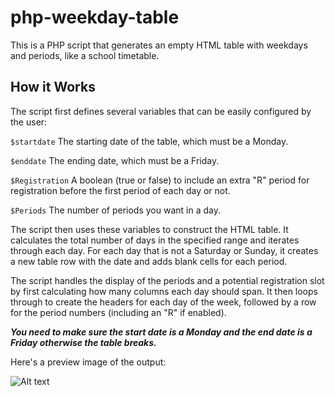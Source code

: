 # php-weekday-table

This is a PHP script that generates an empty HTML table with weekdays and periods, like a school timetable.

## How it Works
The script first defines several variables that can be easily configured by the user:

`$startdate` The starting date of the table, which must be a Monday.

`$enddate` The ending date, which must be a Friday.

`$Registration` A boolean (true or false) to include an extra "R" period for registration before the first period of each day or not.

`$Periods` The number of periods you want in a day.

The script then uses these variables to construct the HTML table. It calculates the total number of days in the specified range and iterates through each day. For each day that is not a Saturday or Sunday, it creates a new table row with the date and adds blank cells for each period.

The script handles the display of the periods and a potential registration slot by first calculating how many columns each day should span. It then loops through to create the headers for each day of the week, followed by a row for the period numbers (including an "R" if enabled).

***You need to make sure the start date is a Monday and the end date is a Friday otherwise the table breaks.***

Here's a preview image of the output:

![Alt text](./screenshots/sample-table.gif?raw=true "Sample Output")
